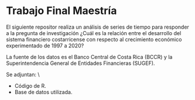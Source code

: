 # Trabajo Final Maestría
El siguiente repositor realiza un análisis de series de tiempo para responder a la pregunta de investigación ¿Cuál es la relación entre el desarrollo del sistema financiero costarricense con respecto al crecimiento económico experimentado de 1997 a 2020?

La fuente de los datos es el Banco Central de Costa Rica (BCCR) y la Superintendencia General de Entidades Financieras (SUGEF).

Se adjuntan: \ 
- Código de R. 
- Base de datos utilizada.
